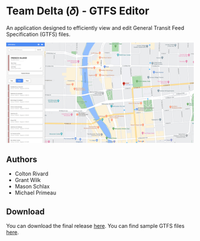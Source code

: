 # Team Delta (𝛿) - GTFS Editor

An application designed to efficiently view and edit General Transit Feed Specification (GTFS) files.

![](https://raw.githubusercontent.com/grantwilk/se2030_gtfs_editor/master/se2030_gtfs_editor.jpg)

## Authors
- Colton Rivard
- Grant Wilk
- Mason Schlax
- Michael Primeau

## Download
You can download the final release [here](https://github.com/grantwilk/se2030_gtfs_editor/releases/download/final/se2030_gtfs_editor_final.jar).
You can find sample GTFS files [here](https://github.com/grantwilk/se2030_gtfs_editor/tree/master/samples/full-samples).
